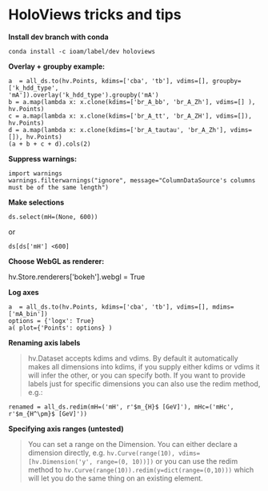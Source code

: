 # HoloViews tricks and tips

**Install dev branch with conda**

~~~~
conda install -c ioam/label/dev holoviews
~~~~

**Overlay + groupby example:**

~~~~
a  = all_ds.to(hv.Points, kdims=['cba', 'tb'], vdims=[], groupby=['k_hdd_type',
'mA']).overlay('k_hdd_type').groupby('mA')
b = a.map(lambda x: x.clone(kdims=['br_A_bb', 'br_A_Zh'], vdims=[] ), hv.Points)
c = a.map(lambda x: x.clone(kdims=['br_A_tt', 'br_A_ZH'], vdims=[]), hv.Points)
d = a.map(lambda x: x.clone(kdims=['br_A_tautau', 'br_A_Zh'], vdims=[]), hv.Points)
(a + b + c + d).cols(2)
~~~~

**Suppress warnings:**

~~~~
import warnings
warnings.filterwarnings("ignore", message="ColumnDataSource's columns must be of the same length")
~~~~


**Make selections**

`ds.select(mH=(None, 600))`

or

`ds[ds['mH'] <600]`

**Choose WebGL as renderer:**

hv.Store.renderers['bokeh'].webgl = True

**Log axes**

~~~~
a  = all_ds.to(hv.Points, kdims=['cba', 'tb'], vdims=[], mdims=['mA_bin'])
options = {'logx': True}
a( plot={'Points': options} )
~~~~

**Renaming axis labels**

> hv.Dataset accepts kdims and vdims. By default it automatically makes all dimensions into
kdims, if you supply either kdims or vdims it will infer the other, or you can specify both. If you
want to provide labels just for specific dimensions you can also use the redim method, e.g.:

~~~~
renamed = all_ds.redim(mH=('mH', r'$m_{H}$ [GeV]'), mHc=('mHc', r'$m_{H^\pm}$ [GeV]'))
~~~~

**Specifying axis ranges (untested)**

> You can set a range on the Dimension. You can either declare a dimension directly, e.g.
`hv.Curve(range(10), vdims=[hv.Dimension('y', range=(0, 10))])` or you can use the redim method to
`hv.Curve(range(10)).redim(y=dict(range=(0,10)))` which will let you do the same thing on an existing
element.
